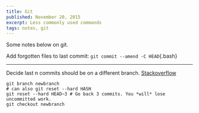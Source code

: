```yaml
---
title: Git
published: November 20, 2015
excerpt: Less commonly used commands
tags: notes, git
---
```


Some notes below on git.

Add forgotten files to last commit: `git commit --amend -C HEAD`{.bash}

----

Decide last n commits should be on a different branch. [Stackoverflow](https://stackoverflow.com/questions/1628563/move-the-most-recent-commits-to-a-new-branch-with-git)

```{.bash}
git branch newbranch
# can also git reset --hard HASH
git reset --hard HEAD~3 # Go back 3 commits. You *will* lose uncommitted work.
git checkout newbranch
```
